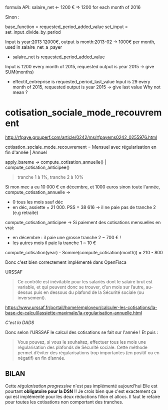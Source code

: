 formula API:
salaire_net <- 1200 €
=> 1200 for each month of 2016

Sinon :

base_function = requested_period_added_value
set_input = set_input_divide_by_period

Input is year:2013 12000€, output is month:2013-02
-> 1000€ per month, used in salaire_net_a_payer


- salaire_net is requested_period_added_value

Input is 1200 every month of 2015, requested output is year 2015
-> give SUM(months)


- effectif_entreprise is requested_period_last_value
Input is 29 every month of 2015, requested output is year 2015
-> give last value
Why not mean ?

# cotisation_sociale_mode_recouvrement
http://rfpaye.grouperf.com/article/0242/ms/rfpayems0242_0255976.html

cotisation_sociale_mode_recouvrement =
		Mensuel avec régularisation en fin d'année
	| Annuel

apply_bareme -> compute_cotisation_annuelle() | compute_cotisation_anticipee()

> tranche 1 à 1%, tranche 2 à 10%

Si mon mec a eu 10 000 € en décembre, et 1000 euros sinon toute l'année,
compute_cotisation_annuelle ->
- 0 tous les mois sauf déc
- en déc, assiette = 21 000. PSS = 38 616 -> il ne paie pas de tranche 2 (e.g retraite)

compute_cotisation_anticipee -> Si paiement des cotisations mensuelles en vrai:
- en décembre : il paie une grosse tranche 2 ~ 700 € !
- les autres mois il paie la tranche 1 ~ 10 €


compute_cotisation(year) - Somme(compute_cotisation(month))
= 210 - 800

Donc c'est bien correctement implémenté dans OpenFisca

URSSAF
> Ce contrôle est inévitable pour les salariés dont le salaire brut est variable, et qui peuvent donc se trouver, d’un mois sur l’autre, au-dessus puis en dessous du plafond de la Sécurité sociale (ou inversement).

https://www.urssaf.fr/portail/home/employeur/calculer-les-cotisations/la-base-de-calcul/lassiette-maximale/la-regularisation-annuelle.html

*C'est la DADS*

Donc selon l'URSSAF le calcul des cotisations se fait sur l'année !
Et puis :
> Vous pouvez, si vous le souhaitez, effectuer tous les mois une régularisation des plafonds de Sécurité sociale. Cette méthode permet d’éviter des régularisations trop importantes (en positif ou en négatif) en fin d’année.

BILAN
-------

Cette *régularisation progressive* n'est pas implémenté aujourd'hui
Elle est pourtant **obligatoire pour la DSN** !!
Je crois bien que c'est exactement ça qui est implémenté pour les deux réductions fillon et allocs. Il faut le refaire pour toutes les cotisations non comportant des tranches.
